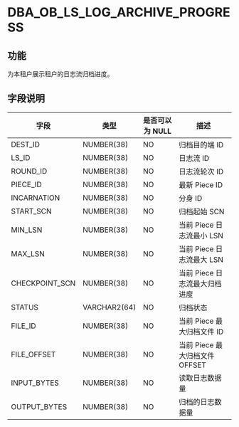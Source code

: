 # DBA_OB_LS_LOG_ARCHIVE_PROGRESS

## 功能

为本租户展示租户的日志流归档进度。

## 字段说明

| **字段** | **类型** | **是否可以为 NULL** | 描述 |
| --- | --- | --- | --- |
| DEST_ID | NUMBER(38) | NO | 归档目的端 ID |
| LS_ID | NUMBER(38) | NO | 日志流 ID |
| ROUND_ID | NUMBER(38) | NO | 日志流轮次 ID |
| PIECE_ID | NUMBER(38) | NO | 最新 Piece ID |
| INCARNATION | NUMBER(38) | NO | 分身 ID |
| START_SCN | NUMBER(38) | NO | 归档起始 SCN |
| MIN_LSN | NUMBER(38) | NO | 当前 Piece 日志流最小 LSN |
| MAX_LSN | NUMBER(38) | NO | 当前 Piece 日志流最大 LSN |
| CHECKPOINT_SCN | NUMBER(38) | NO | 当前 Piece 日志流最大归档进度 |
| STATUS | VARCHAR2(64) | NO | 归档状态 |
| FILE_ID | NUMBER(38) | NO | 当前 Piece 最大归档文件 ID |
| FILE_OFFSET | NUMBER(38) | NO | 当前 Piece 最大归档文件 OFFSET |
| INPUT_BYTES | NUMBER(38) | NO | 读取日志数据量 |
| OUTPUT_BYTES | NUMBER(38) | NO | 归档的日志数据量 |
